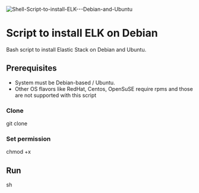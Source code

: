 
![Shell-Script-to-install-ELK---Debian-and-Ubuntu](https://socialify.git.ci/paulo-amaral/Shell-Script-to-install-ELK---Debian-and-Ubuntu/image?description=1&font=Source%20Code%20Pro&forks=1&issues=1&language=1&owner=1&pattern=Charlie%20Brown&pulls=1&stargazers=1&theme=Dark)

# Script to install ELK on Debian
Bash script to install Elastic Stack on Debian and Ubuntu.

## Prerequisites

- System must be Debian-based / Ubuntu.  
- Other OS flavors like RedHat, Centos, OpenSuSE require rpms and those are not supported with this script

### Clone
git clone 

### Set permission
chmod +x 

## Run
sh 






